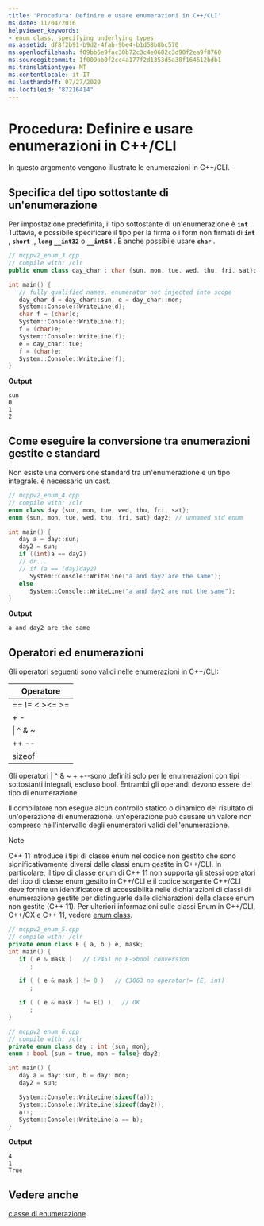 ```yaml
---
title: 'Procedura: Definire e usare enumerazioni in C++/CLI'
ms.date: 11/04/2016
helpviewer_keywords:
- enum class, specifying underlying types
ms.assetid: df8f2b91-b9d2-4fab-9be4-b1d58b8bc570
ms.openlocfilehash: f09bb6e9fac30b72c3c4e0682c3d90f2ea9f8760
ms.sourcegitcommit: 1f009ab0f2cc4a177f2d1353d5a38f164612bdb1
ms.translationtype: MT
ms.contentlocale: it-IT
ms.lasthandoff: 07/27/2020
ms.locfileid: "87216414"
---
```

# <a name="how-to-define-and-consume-enums-in-ccli"></a>Procedura: Definire e usare enumerazioni in C++/CLI

In questo argomento vengono illustrate le enumerazioni in C++/CLI.

## <a name="specifying-the-underlying-type-of-an-enum"></a>Specifica del tipo sottostante di un'enumerazione

Per impostazione predefinita, il tipo sottostante di un'enumerazione è **`int`** .  Tuttavia, è possibile specificare il tipo per la firma o i form non firmati di **`int`** , **`short`** ,, **`long`** **`__int32`** o **`__int64`** .  È anche possibile usare **`char`** .

```cpp
// mcppv2_enum_3.cpp
// compile with: /clr
public enum class day_char : char {sun, mon, tue, wed, thu, fri, sat};

int main() {
   // fully qualified names, enumerator not injected into scope
   day_char d = day_char::sun, e = day_char::mon;
   System::Console::WriteLine(d);
   char f = (char)d;
   System::Console::WriteLine(f);
   f = (char)e;
   System::Console::WriteLine(f);
   e = day_char::tue;
   f = (char)e;
   System::Console::WriteLine(f);
}
```

**Output**

```Output
sun
0
1
2
```

## <a name="how-to-convert-between-managed-and-standard-enumerations"></a>Come eseguire la conversione tra enumerazioni gestite e standard

Non esiste una conversione standard tra un'enumerazione e un tipo integrale. è necessario un cast.

```cpp
// mcppv2_enum_4.cpp
// compile with: /clr
enum class day {sun, mon, tue, wed, thu, fri, sat};
enum {sun, mon, tue, wed, thu, fri, sat} day2; // unnamed std enum

int main() {
   day a = day::sun;
   day2 = sun;
   if ((int)a == day2)
   // or...
   // if (a == (day)day2)
      System::Console::WriteLine("a and day2 are the same");
   else
      System::Console::WriteLine("a and day2 are not the same");
}
```

**Output**

```Output
a and day2 are the same
```

## <a name="operators-and-enums"></a>Operatori ed enumerazioni

Gli operatori seguenti sono validi nelle enumerazioni in C++/CLI:

|Operatore|
|--------------|
|== != \< >\<= >=|
|+ -|
|&#124; ^ & ~|
|++ --|
|sizeof|

Gli operatori &#124; ^ & ~ + +--sono definiti solo per le enumerazioni con tipi sottostanti integrali, escluso bool.  Entrambi gli operandi devono essere del tipo di enumerazione.

Il compilatore non esegue alcun controllo statico o dinamico del risultato di un'operazione di enumerazione. un'operazione può causare un valore non compreso nell'intervallo degli enumeratori validi dell'enumerazione.

> [!NOTE]
> C++ 11 introduce i tipi di classe enum nel codice non gestito che sono significativamente diversi dalle classi enum gestite in C++/CLI. In particolare, il tipo di classe enum di C++ 11 non supporta gli stessi operatori del tipo di classe enum gestito in C++/CLI e il codice sorgente C++/CLI deve fornire un identificatore di accessibilità nelle dichiarazioni di classi di enumerazione gestite per distinguerle dalle dichiarazioni della classe enum non gestite (C++ 11). Per ulteriori informazioni sulle classi Enum in C++/CLI, C++/CX e C++ 11, vedere [enum class](../extensions/enum-class-cpp-component-extensions.md).

```cpp
// mcppv2_enum_5.cpp
// compile with: /clr
private enum class E { a, b } e, mask;
int main() {
   if ( e & mask )   // C2451 no E->bool conversion
      ;

   if ( ( e & mask ) != 0 )   // C3063 no operator!= (E, int)
      ;

   if ( ( e & mask ) != E() )   // OK
      ;
}
```

```cpp
// mcppv2_enum_6.cpp
// compile with: /clr
private enum class day : int {sun, mon};
enum : bool {sun = true, mon = false} day2;

int main() {
   day a = day::sun, b = day::mon;
   day2 = sun;

   System::Console::WriteLine(sizeof(a));
   System::Console::WriteLine(sizeof(day2));
   a++;
   System::Console::WriteLine(a == b);
}
```

**Output**

```Output
4
1
True
```

## <a name="see-also"></a>Vedere anche

[classe di enumerazione](../extensions/enum-class-cpp-component-extensions.md)
